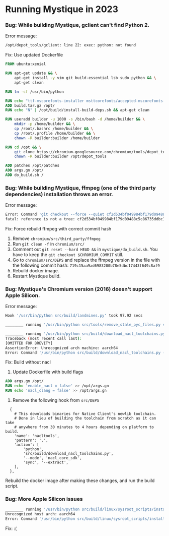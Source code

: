 # Running Mystique in 2023

### Bug: While building Mystique, gclient can't find Python 2. 

Error message: 

```bash
/opt/depot_tools/gclient: line 22: exec: python: not found
```

Fix: Use updated Dockerfile

```dockerfile
FROM ubuntu:xenial

RUN apt-get update && \
	apt-get install -y vim git build-essential lsb sudo python && \
	apt-get clean

RUN ln -sf /usr/bin/python

RUN echo "ttf-mscorefonts-installer msttcorefonts/accepted-mscorefonts-eula select true" | debconf-set-selections
ADD build.tar.gz /opt/
RUN echo "N" | /opt/build/install-build-deps.sh && apt-get clean

RUN useradd builder -u 1000 -s /bin/bash -d /home/builder && \
	mkdir -p /home/builder && \
	cp /root/.bashrc /home/builder && \
	cp /root/.profile /home/builder && \
	chown -R builder:builder /home/builder

RUN cd /opt && \
	git clone https://chromium.googlesource.com/chromium/tools/depot_tools.git && \
	chown -R builder:builder /opt/depot_tools

ADD patches /opt/patches
ADD args.gn /opt/
ADD do_build.sh /
```

### Bug: While building Mystique, ffmpeg (one of the third party dependencies) installation throws an error.

Error message: 

```bash
Error: Command 'git checkout --force --quiet cf2d534bf049984bf179d09488c5c86735ddbc1d' returned non-zero exit status 128 in /mnt/chromium/src/third_party/ffmpeg
fatal: reference is not a tree: cf2d534bf049984bf179d09488c5c86735ddbc1d
```

Fix: Force rebuild ffmpeg with correct commit hash

1. Remove `chromium/src/third_party/ffmpeg`
1. Run `git clean -f` in `chromium/src/`
1. Comment out `git reset --hard HEAD &&` in `mystique/do_build.sh`. You have to keep the `git checkout $CHROMIUM_COMMIT` still.
1. Go to `chromium/src/DEPS` and replace the ffmpeg version in the file with the following commit hash: `719c15aa9ad6983200b78e5dbc17443f649c8af9`
1. Rebuild docker image.
1. Restart Mystique build.

### Bug: Mystique's Chromium version (2016) doesn't support Apple Silicon.

Error message:

```bash
Hook '/usr/bin/python src/build/landmines.py' took 97.92 secs

________ running '/usr/bin/python src/tools/remove_stale_pyc_files.py src/android_webview/tools src/build/android src/gpu/gles2_conform_support src/infra src/ppapi src/printing src/third_party/catapult src/third_party/closure_compiler/build src/third_party/WebKit/Tools/Scripts src/tools' in '/mnt/chromium'

________ running '/usr/bin/python src/build/download_nacl_toolchains.py --mode nacl_core_sdk sync --extract' in '/mnt/chromium'
Traceback (most recent call last):
[OMITTED FOR BREVITY]
AssertionError: Unrecognized arch machine: aarch64
Error: Command '/usr/bin/python src/build/download_nacl_toolchains.py --mode nacl_core_sdk sync --extract' returned non-zero exit status 1 in /mnt/chromium
```

Fix: Build without nacl

1. Update Dockerfile with build flags

```dockerfile
ADD args.gn /opt/
RUN echo 'enable_nacl = false' >> /opt/args.gn
RUN echo 'nacl_clang = false' >> /opt/args.gn
```

1. Remove the following hook from `src/DEPS`

```
  {
    # This downloads binaries for Native Client's newlib toolchain.
    # Done in lieu of building the toolchain from scratch as it can take
    # anywhere from 30 minutes to 4 hours depending on platform to build.
    'name': 'nacltools',
    'pattern': '.',
    'action': [
        'python',
        'src/build/download_nacl_toolchains.py',
        '--mode', 'nacl_core_sdk',
        'sync', '--extract',
    ],
  },
```
Rebuild the docker image after making these changes, and run the build script.

### Bug: More Apple Silicon issues

```bash
________ running '/usr/bin/python src/build/linux/sysroot_scripts/install-sysroot.py --running-as-hook' in '/mnt/chromium'
Unrecognized host arch: aarch64
Error: Command '/usr/bin/python src/build/linux/sysroot_scripts/install-sysroot.py --running-as-hook' returned non-zero exit status 1 in /mnt/chromium
```

Fix: :(
